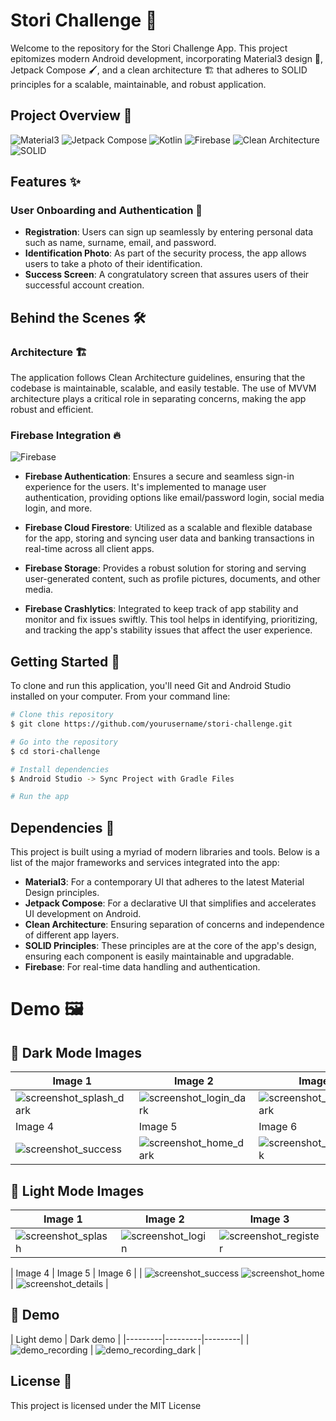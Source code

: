 # Stori Challenge 📱

Welcome to the repository for the Stori Challenge App. This project epitomizes modern Android development, incorporating Material3 design 🎨, Jetpack Compose 🖌️, and a clean architecture 🏗️ that adheres to SOLID principles for a scalable, maintainable, and robust application.

## Project Overview 👀

![Material3](https://img.shields.io/badge/Material3-1.0.0-alpha01-purple.svg?style=flat)
![Jetpack Compose](https://img.shields.io/badge/Jetpack%20Compose-1.4.3-brightgreen.svg?style=flat)
![Kotlin](https://img.shields.io/badge/kotlin-1.7.10-blue.svg?logo=kotlin)
![Firebase](https://img.shields.io/badge/Firebase-BOM%2032.4.0-orange)
![Clean Architecture](https://img.shields.io/badge/Clean%20Architecture-Enabled-green)
![SOLID](https://img.shields.io/badge/SOLID-Principles-blueviolet)

## Features ✨

### User Onboarding and Authentication 🔐

- **Registration**: Users can sign up seamlessly by entering personal data such as name, surname, email, and password.
- **Identification Photo**: As part of the security process, the app allows users to take a photo of their identification.
- **Success Screen**: A congratulatory screen that assures users of their successful account creation.

## Behind the Scenes 🛠️

### Architecture 🏗️

The application follows Clean Architecture guidelines, ensuring that the codebase is maintainable, scalable, and easily testable. The use of MVVM architecture plays a critical role in separating concerns, making the app robust and efficient.

### Firebase Integration 🔥

![Firebase](https://img.shields.io/badge/Firebase-orange?logo=firebase)

- **Firebase Authentication**: Ensures a secure and seamless sign-in experience for the users. It's implemented to manage user authentication, providing options like email/password login, social media login, and more.
  
- **Firebase Cloud Firestore**: Utilized as a scalable and flexible database for the app, storing and syncing user data and banking transactions in real-time across all client apps.

- **Firebase Storage**: Provides a robust solution for storing and serving user-generated content, such as profile pictures, documents, and other media.

- **Firebase Crashlytics**: Integrated to keep track of app stability and monitor and fix issues swiftly. This tool helps in identifying, prioritizing, and tracking the app's stability issues that affect the user experience.
  
## Getting Started 🚀

To clone and run this application, you'll need Git and Android Studio installed on your computer. From your command line:

```bash
# Clone this repository
$ git clone https://github.com/yourusername/stori-challenge.git

# Go into the repository
$ cd stori-challenge

# Install dependencies
$ Android Studio -> Sync Project with Gradle Files

# Run the app
```

## Dependencies 🧰

This project is built using a myriad of modern libraries and tools. Below is a list of the major frameworks and services integrated into the app:

- **Material3**: For a contemporary UI that adheres to the latest Material Design principles.
- **Jetpack Compose**: For a declarative UI that simplifies and accelerates UI development on Android.
- **Clean Architecture**: Ensuring separation of concerns and independence of different app layers.
- **SOLID Principles**: These principles are at the core of the app's design, ensuring each component is easily maintainable and upgradable.
- **Firebase**: For real-time data handling and authentication.

# Demo 🖼️

## 📸 Dark Mode Images

| Image 1 | Image 2 | Image 3 |
|---------|---------|---------|
| ![screenshot_splash_dark](https://github.com/lorenzosuarez/Stori-Challenge/assets/55887438/0cfd25fe-610d-4ea2-af78-b60cf975b317)| ![screenshot_login_dark](https://github.com/lorenzosuarez/Stori-Challenge/assets/55887438/a747bd1d-96c3-418c-8622-22240a8fc91c) | ![screenshot_register_dark](https://github.com/lorenzosuarez/Stori-Challenge/assets/55887438/2e7dbac8-fdf3-4d41-a80e-e859df8b29f0) |
| Image 4 | Image 5 | Image 6 |
| ![screenshot_success](https://github.com/lorenzosuarez/Stori-Challenge/assets/55887438/05abaeee-e199-4b0b-a99c-3929ce86f32c) | ![screenshot_home_dark](https://github.com/lorenzosuarez/Stori-Challenge/assets/55887438/dbd7f603-8cd2-46b7-8367-6abd817f8346) | ![screenshot_details_dark](https://github.com/lorenzosuarez/Stori-Challenge/assets/55887438/8560c1fc-a0d5-4f52-8c1d-62f49a4e2a0c) |

## 📸 Light Mode Images

| Image 1 | Image 2 | Image 3 |
|---------|---------|---------|
| ![screenshot_splash](https://github.com/lorenzosuarez/Stori-Challenge/assets/55887438/b7055f37-43e6-444f-9c0e-788dcfa67de8) | ![screenshot_login](https://github.com/lorenzosuarez/Stori-Challenge/assets/55887438/31eba34e-1030-453f-866e-1d3a7f56a0f4) | ![screenshot_register](https://github.com/lorenzosuarez/Stori-Challenge/assets/55887438/26e2821e-3951-4423-a8c6-a677e839a3d2) |

| Image 4 | Image 5 | Image 6 |
| ![screenshot_success](https://github.com/lorenzosuarez/Stori-Challenge/assets/55887438/05abaeee-e199-4b0b-a99c-3929ce86f32c)  ![screenshot_home](https://github.com/lorenzosuarez/Stori-Challenge/assets/55887438/51194b64-02b5-481f-adee-c0f2fc9c5687) | ![screenshot_details](https://github.com/lorenzosuarez/Stori-Challenge/assets/55887438/6416eb17-033e-4b40-8d6a-178aec25ccfb) |

## 🎥 Demo
| Light demo | Dark demo |
|---------|---------|---------|
| ![demo_recording](https://github.com/lorenzosuarez/Stori-Challenge/assets/55887438/cdda89d4-80f3-41d5-9c50-9923d512e5b8) | ![demo_recording_dark](https://github.com/lorenzosuarez/Stori-Challenge/assets/55887438/77e9a1b3-ad57-4640-a0c8-1598d01d5191) | 


## License 📄

This project is licensed under the MIT License

